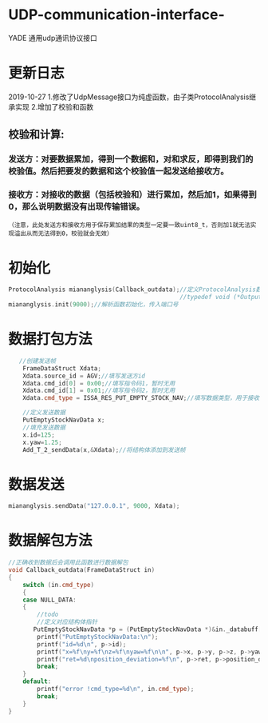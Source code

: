 # UDP-communication-interface-

YADE 通用udp通讯协议接口
# 更新日志
2019-10-27
1.修改了UdpMessage接口为纯虚函数，由子类ProtocolAnalysis继承实现
2.增加了校验和函数

## 校验和计算:
### 发送方：对要数据累加，得到一个数据和，对和求反，即得到我们的校验值。然后把要发的数据和这个校验值一起发送给接收方。
### 接收方：对接收的数据（包括校验和）进行累加，然后加1，如果得到0，那么说明数据没有出现传输错误。
    （注意，此处发送方和接收方用于保存累加结果的类型一定要一致uint8_t，否则加1就无法实现溢出从而无法得到0，校验就会无效）
# 初始化
```c++
ProtocolAnalysis miananglysis(Callback_outdata);//定义ProtocolAnalysis数据分析类，传入Callback_outdata自定义解包函数
                                                //typedef void (*OutputDataFun)(FrameDataStruct data);
miananglysis.init(9000);//解析函数初始化，传入端口号
```
# 数据打包方法
```c++
   //创建发送帧
    FrameDataStruct Xdata;
    Xdata.source_id = AGV;//填写发送方id
    Xdata.cmd_id[0] = 0x00;//填写指令码1，暂时无用
    Xdata.cmd_id[1] = 0x01;//填写指令码2，暂时无用
    Xdata.cmd_type = ISSA_RES_PUT_EMPTY_STOCK_NAV;//填写数据类型，用于接收方解析

    //定义发送数据
    PutEmptyStockNavData x;
    //填充发送数据
    x.id=125;
    x.yaw=1.25;
    Add_T_2_sendData(x,&Xdata);//将结构体添加到发送帧
```
# 数据发送
```c++
miananglysis.sendData("127.0.0.1", 9000, Xdata);
```
# 数据解包方法
```c++
//正确收到数据后会调用此函数进行数据解包
void Callback_outdata(FrameDataStruct in)
{
    switch (in.cmd_type)
    {
    case NULL_DATA:
    {
        //todo
        //定义对应结构体指针
       PutEmptyStockNavData *p = (PutEmptyStockNavData *)&in._databuff[0];
        printf("PutEmptyStockNavData:\n");
        printf("id=%d\n", p->id);
        printf("x=%f\ny=%f\nz=%f\nyaw=%f\n\n", p->x, p->y, p->z, p->yaw);
        printf("ret=%d\nposition_deviation=%f\n", p->ret, p->position_deviation);
        break;
    }
    default:
        printf("error !cmd_type=%d\n", in.cmd_type);
        break;
    }
}
```
